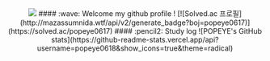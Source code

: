 <div align="center"> 
<img src="https://capsule-render.vercel.app/api?type=waving&color=auto&height=200&section=header&text=POPEYE&fontSize=90" />
####  :wave: Welcome my github profile !
[![Solved.ac 프로필](http://mazassumnida.wtf/api/v2/generate_badge?boj=popeye0617)](https://solved.ac/popeye0617)
#### :pencil2: Study log
![POPEYE's GitHub stats](https://github-readme-stats.vercel.app/api?username=popeye0618&show_icons=true&theme=radical)
</div>
